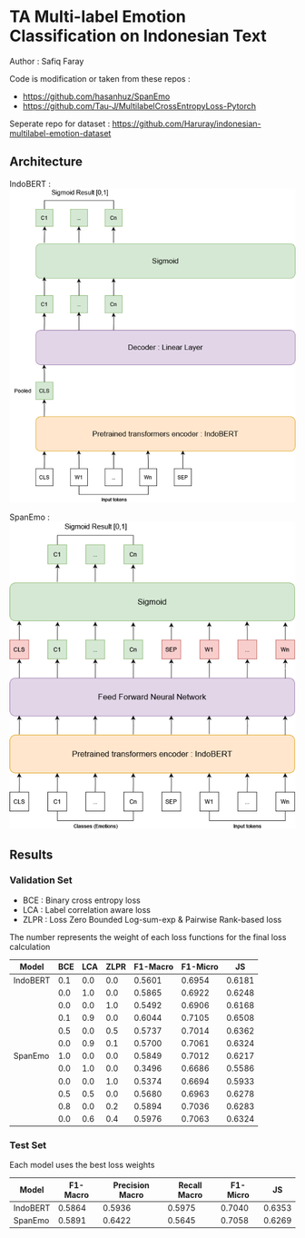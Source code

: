 # TA Multi-label Emotion Classification on Indonesian Text
Author : Safiq Faray

Code is modification or taken from these repos :
- https://github.com/hasanhuz/SpanEmo
- https://github.com/Tau-J/MultilabelCrossEntropyLoss-Pytorch

Seperate repo for dataset : https://github.com/Haruray/indonesian-multilabel-emotion-dataset 

## Architecture
IndoBERT : 
<img src="./static/indobert.png"/>

SpanEmo :
<img src="./static/spanemo.png"/>

## Results
### Validation Set

- BCE : Binary cross entropy loss
- LCA : Label correlation aware loss
- ZLPR : Loss Zero Bounded Log-sum-exp & Pairwise Rank-based loss

The number represents the weight of each loss functions for the final loss calculation

| Model    | BCE  | LCA  | ZLPR | F1-Macro | F1-Micro | JS    |
|----------|------|------|------|----------|----------|-------|
| IndoBERT | 0.1  | 0.0  | 0.0  | 0.5601   | 0.6954   | 0.6181|
|          | 0.0  | 1.0  | 0.0  | 0.5865   | 0.6922   | 0.6248|
|          | 0.0  | 0.0  | 1.0  | 0.5492   | 0.6906   | 0.6168|
|          | 0.1  | 0.9  | 0.0  | 0.6044   | 0.7105   | 0.6508|
|          | 0.5  | 0.0  | 0.5  | 0.5737   | 0.7014   | 0.6362|
|          | 0.0  | 0.9  | 0.1  | 0.5700   | 0.7061   | 0.6324|
| SpanEmo  | 1.0  | 0.0  | 0.0  | 0.5849   | 0.7012   | 0.6217|
|          | 0.0  | 1.0  | 0.0  | 0.3496   | 0.6686   | 0.5586|
|          | 0.0  | 0.0  | 1.0  | 0.5374   | 0.6694   | 0.5933|
|          | 0.5  | 0.5  | 0.0  | 0.5680   | 0.6963   | 0.6278|
|          | 0.8  | 0.0  | 0.2  | 0.5894   | 0.7036   | 0.6283|
|          | 0.0  | 0.6  | 0.4  | 0.5976   | 0.7063   | 0.6324|

### Test Set
Each model uses the best loss weights

| Model    | F1-Macro | Precision Macro | Recall Macro | F1-Micro | JS    |
|----------|----------|-----------------|--------------|----------|-------|
| IndoBERT | 0.5864   | 0.5936          | 0.5975       | 0.7040   | 0.6353|
| SpanEmo  | 0.5891   | 0.6422          | 0.5645       | 0.7058   | 0.6269|
